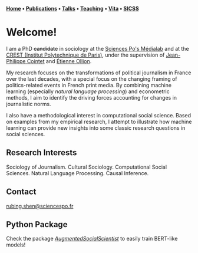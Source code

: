 **[Home](index.md) • [Publications](publications.md) • [Talks](talks.md) • [Teaching](teaching.md) • [Vita](cv.md) • [SICSS](sicss.md)**


# Welcome!


I am a PhD <s>candidate</s> in sociology at the [Sciences Po's Médialab](https://medialab.sciencespo.fr/en/) and at the [CREST (Institut Polytechnique de Paris)](https://crest.science), under the supervision of [Jean-Philippe Cointet](https://medialab.sciencespo.fr/en/people/jean-philippe-cointet/) and [Étienne Ollion](https://ollion.cnrs.fr/english/). 



My research focuses on the transformations of political journalism in France over the last decades, with a special focus on the changing framing of politics-related events in French print media. By combining machine learning (especially *natural language processing*) and econometric methods, I aim to identify the driving forces accounting for changes in journalistic norms. 



I also have a methodological interest in computational social science. Based on examples from my empirical research, I attempt to illustrate how machine learning can provide new insights into some classic research questions in social sciences. 



## Research Interests
Sociology of Journalism. Cultural Sociology. Computational Social Sciences. Natural Language Processing. Causal Inference. 

## Contact
[rubing.shen@sciencespo.fr](mailto:rubing.shen@sciencespo.fr)

## Python Package
Check the package [*AugmentedSocialScientist*](https://pypi.org/project/AugmentedSocialScientist/) to easily train BERT-like models!
